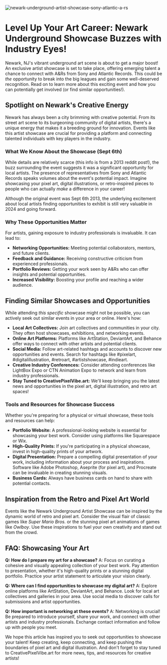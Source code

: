 ![newark-underground-artist-showcase-sony-atlantic-a-rs](https://images.pexels.com/photos/2155552/pexels-photo-2155552.jpeg?auto=compress&cs=tinysrgb&fit=crop&h=627&w=1200)

# Level Up Your Art Career: Newark Underground Showcase Buzzes with Industry Eyes! 

Newark, NJ's vibrant underground art scene is about to get a major boost! An exclusive artist showcase is set to take place, offering emerging talent a chance to connect with A&Rs from Sony and Atlantic Records. This could be *the* opportunity to break into the big leagues and gain some well-deserved recognition. Read on to learn more about this exciting event and how you can potentially get involved (or find similar opportunities!).

## Spotlight on Newark's Creative Energy

Newark has always been a city brimming with creative potential. From its street art scene to its burgeoning community of digital artists, there's a unique energy that makes it a breeding ground for innovation. Events like this artist showcase are crucial for providing a platform and connecting talented individuals with key players in the industry.

### What We Know About the Showcase (Sept 6th)

While details are relatively scarce (this info is from a 2013 reddit post!), the buzz surrounding the event suggests it was a significant opportunity for local artists. The presence of representatives from Sony and Atlantic Records speaks volumes about the event's potential impact. Imagine showcasing your pixel art, digital illustrations, or retro-inspired pieces to people who can actually *make* a difference in your career!

Although the original event was Sept 6th 2013, the underlying excitement about local artists finding opportunities to exhibit is still very valuable in 2024 and going forward. 

### Why These Opportunities Matter

For artists, gaining exposure to industry professionals is invaluable. It can lead to:

*   **Networking Opportunities:** Meeting potential collaborators, mentors, and future clients.
*   **Feedback and Guidance:** Receiving constructive criticism from experienced professionals.
*   **Portfolio Reviews:** Getting your work seen by A&Rs who can offer insights and potential opportunities.
*   **Increased Visibility:** Boosting your profile and reaching a wider audience.

## Finding Similar Showcases and Opportunities

While attending *this specific* showcase might not be possible, you can actively seek out similar events in your area or online. Here's how:

*   **Local Art Collectives:** Join art collectives and communities in your city. They often host showcases, exhibitions, and networking events.
*   **Online Art Platforms:** Platforms like ArtStation, DeviantArt, and Behance offer ways to connect with other artists and potential clients.
*   **Social Media:** Follow art-related hashtags and accounts to discover new opportunities and events. Search for hashtags like #pixelart, #digitalillustration, #retroart, #artistshowcase, #indieart.
*   **Creative Industry Conferences:** Consider attending conferences like LightBox Expo or CTN Animation Expo to network and learn from industry professionals.
*   **Stay Tuned to CreativePixelVibe.art:** We'll keep bringing you the latest news and opportunities in the pixel art, digital illustration, and retro art spaces!

### Tools and Resources for Showcase Success

Whether you're preparing for a physical or virtual showcase, these tools and resources can help:

*   **Portfolio Website:** A professional-looking website is essential for showcasing your best work. Consider using platforms like Squarespace or Wix.
*   **High-Quality Prints:** If you're participating in a physical showcase, invest in high-quality prints of your artwork.
*   **Digital Presentation:** Prepare a compelling digital presentation of your work, including information about your process and inspirations. Software like Adobe Photoshop, Aseprite (for pixel art), and Procreate can be invaluable in creating stunning visuals.
*   **Business Cards:** Always have business cards on hand to share with potential contacts.

## Inspiration from the Retro and Pixel Art World

Events like the Newark Underground Artist Showcase can be inspired by the dynamic world of retro and pixel art. Consider the visual flair of classic games like *Super Mario Bros.* or the stunning pixel art animations of games like *Owlboy*. Use these inspirations to fuel your own creativity and stand out from the crowd.

## FAQ: Showcasing Your Art

**Q: How do I prepare my art for a showcase?**
A: Focus on curating a cohesive and visually appealing collection of your best work. Pay attention to presentation, whether it's high-quality prints or a stunning digital portfolio. Practice your artist statement to articulate your vision clearly.

**Q: Where can I find opportunities to showcase my digital art?**
A: Explore online platforms like ArtStation, DeviantArt, and Behance. Look for local art collectives and galleries in your area. Use social media to discover calls for submissions and artist opportunities.

**Q: How important is networking at these events?**
A: Networking is crucial! Be prepared to introduce yourself, share your work, and connect with other artists and industry professionals. Exchange contact information and follow up with people you meet.

We hope this article has inspired you to seek out opportunities to showcase your talent! Keep creating, keep connecting, and keep pushing the boundaries of pixel art and digital illustration. And don't forget to stay tuned to CreativePixelVibe.art for more news, tips, and resources for creative artists!
